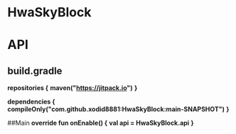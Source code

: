 # HwaSkyBlock

# API

## build.gradle
**repositories {**
    **maven("https://jitpack.io")**
**}**

**dependencies {**
    **compileOnly("com.github.xodid8881:HwaSkyBlock:main-SNAPSHOT")**
**}**


##Main
**override fun onEnable() {**
    **val api = HwaSkyBlock.api**
**}**
